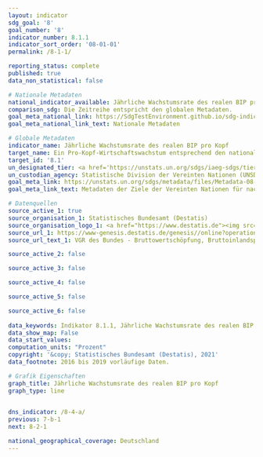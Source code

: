 ```yaml
---
layout: indicator    
sdg_goal: '8'    
goal_number: '8'    
indicator_number: 8.1.1    
indicator_sort_order: '08-01-01'    
permalink: /8-1-1/    

reporting_status: complete    
published: true    
data_non_statistical: false    

# Nationale Metadaten    
national_indicator_available: Jährliche Wachstumsrate des realen BIP pro Kopf    
comparison_sdg: Die Zeitreihe entspricht den globalen Metadaten.    
goal_meta_national_link: https://SdgTestEnvironment.github.io/sdg-indicators/public/MetaDe/8.1.1.pdf    
goal_meta_national_link_text: Nationale Metadaten    

# Globale Metadaten    
indicator_name: Jährliche Wachstumsrate des realen BIP pro Kopf    
target_name: Ein Pro-Kopf-Wirtschaftswachstum entsprechend den nationalen Gegebenheiten und insbesondere ein jährliches Wachstum des Bruttoinlandsprodukts von mindestens 7 Prozent in den am wenigsten entwickelten Ländern aufrechterhalten    
target_id: '8.1'    
un_designated_tier: <a href='https://unstats.un.org/sdgs/iaeg-sdgs/tier-classification/' title='Klicken Sie hier um weitere Informationen zur UN-Tier-Klassifikation zu erhalten.'>Tier I</a>    
un_custodian_agency: Statistische Division der Vereinten Nationen (UNSD)    
goal_meta_link: https://unstats.un.org/sdgs/metadata/files/Metadata-08-01-01.pdf    
goal_meta_link_text: Metadaten der Ziele der Vereinten Nationen für nachhaltige Entwicklung    

# Datenquellen
source_active_1: true
source_organisation_1: Statistisches Bundesamt (Destatis)
source_organisation_logo_1: <a href="https://www.destatis.de"><img src="https://g205sdgs.github.io/sdg-indicators/public/OrgImgDe/destatis.png" alt="Logo destatis" style="height:60px; width:148px"/></a>
source_url_1: https://www-genesis.destatis.de/genesis//online?operation=table&code=81000-0001&bypass=true&language=de
source_url_text_1: VGR des Bundes - Bruttowertschöpfung, Bruttoinlandsprodukt (nominal/preisbereinigt) – GENESIS online 81000-0001

source_active_2: false

source_active_3: false

source_active_4: false

source_active_5: false

source_active_6: false
    
data_keywords: Indikator 8.1.1, Jährliche Wachstumsrate des realen BIP pro Kopf, Statistischen Division der VN (UNSD)    
data_show_map: False    
data_start_values:     
computation_units: "Prozent"    
copyright: '&copy; Statistisches Bundesamt (Destatis), 2021'    
data_footnote: 2016 bis 2019 vorläufige Daten.    

# Grafik Eigenschaften    
graph_title: Jährliche Wachstumsrate des realen BIP pro Kopf    
graph_type: line    
    

dns_indicator: /8-4-a/
previous: 7-b-1    
next: 8-2-1    

national_geographical_coverage: Deutschland    
---
```


<span></span>